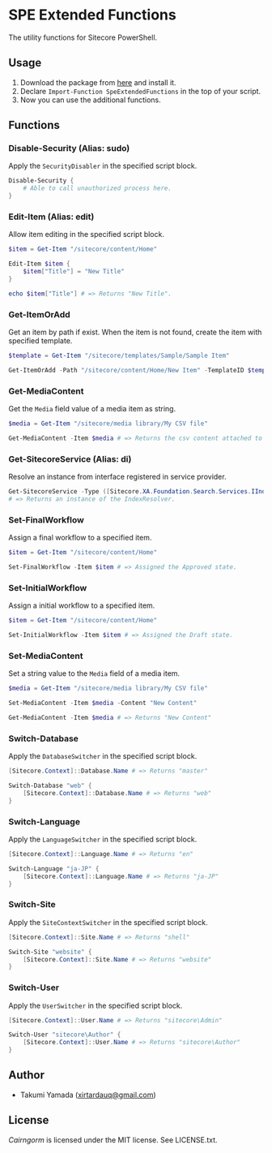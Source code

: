 # SPE Extended Functions
The utility functions for Sitecore PowerShell.

## Usage
1. Download the package from [here](https://github.com/xirtardauq/SPE-Extended-Functions/releases) and install it.
1. Declare `Import-Function SpeExtendedFunctions` in the top of your script.
1. Now you can use the additional functions.

## Functions
### Disable-Security (Alias: sudo)
Apply the `SecurityDisabler` in the specified script block.

```powershell
Disable-Security {
    # Able to call unauthorized process here.
}
```

### Edit-Item (Alias: edit)
Allow item editing in the specified script block.

```powershell
$item = Get-Item "/sitecore/content/Home"

Edit-Item $item {
    $item["Title"] = "New Title"
}

echo $item["Title"] # => Returns "New Title".
```

### Get-ItemOrAdd
Get an item by path if exist. When the item is not found, create the item with specified template.

```powershell
$template = Get-Item "/sitecore/templates/Sample/Sample Item"

Get-ItemOrAdd -Path "/sitecore/content/Home/New Item" -TemplateID $template.ID
```

### Get-MediaContent
Get the `Media` field value of a media item as string.

```powershell
$media = Get-Item "/sitecore/media library/My CSV file"

Get-MediaContent -Item $media # => Returns the csv content attached to $media.
```

### Get-SitecoreService (Alias: di)
Resolve an instance from interface registered in service provider.

```powershell
Get-SitecoreService -Type ([Sitecore.XA.Foundation.Search.Services.IIndexResolver])
# => Returns an instance of the IndexResolver.
```

### Set-FinalWorkflow
Assign a final workflow to a specified item.

```powershell
$item = Get-Item "/sitecore/content/Home"

Set-FinalWorkflow -Item $item # => Assigned the Approved state.
```

### Set-InitialWorkflow
Assign a initial workflow to a specified item.

```powershell
$item = Get-Item "/sitecore/content/Home"

Set-InitialWorkflow -Item $item # => Assigned the Draft state.
```

### Set-MediaContent
Set a string value to the `Media` field of a media item.

```powershell
$media = Get-Item "/sitecore/media library/My CSV file"

Set-MediaContent -Item $media -Content "New Content"

Get-MediaContent -Item $media # => Returns "New Content"
```

### Switch-Database
Apply the `DatabaseSwitcher` in the specified script block.

```powershell
[Sitecore.Context]::Database.Name # => Returns "master"

Switch-Database "web" {
    [Sitecore.Context]::Database.Name # => Returns "web"
}
```

### Switch-Language
Apply the `LanguageSwitcher` in the specified script block.

```powershell
[Sitecore.Context]::Language.Name # => Returns "en"

Switch-Language "ja-JP" {
    [Sitecore.Context]::Language.Name # => Returns "ja-JP"
}
```

### Switch-Site
Apply the `SiteContextSwitcher` in the specified script block.

```powershell
[Sitecore.Context]::Site.Name # => Returns "shell"

Switch-Site "website" {
    [Sitecore.Context]::Site.Name # => Returns "website"
}
```

### Switch-User
Apply the `UserSwitcher` in the specified script block.

```powershell
[Sitecore.Context]::User.Name # => Returns "sitecore\Admin"

Switch-User "sitecore\Author" {
    [Sitecore.Context]::User.Name # => Returns "sitecore\Author"
}
```

## Author
- Takumi Yamada (xirtardauq@gmail.com)

## License
*Cairngorm* is licensed under the MIT license. See LICENSE.txt.